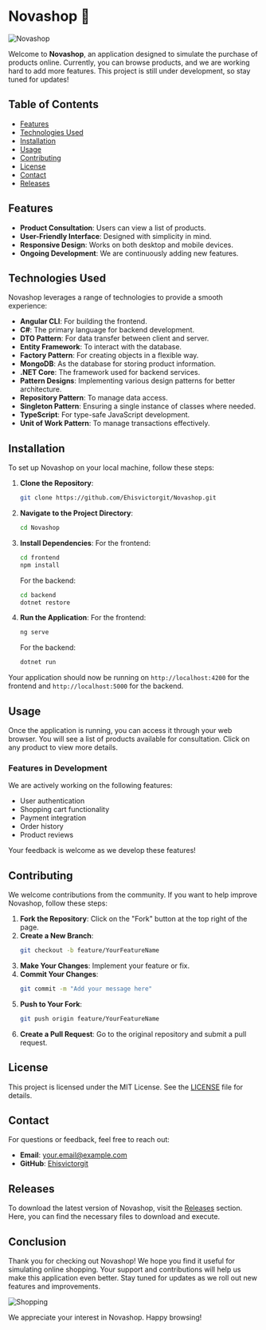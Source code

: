 # Novashop 🛒

![Novashop](https://img.shields.io/badge/Novashop-Online%20Shopping%20Simulator-blue.svg)

Welcome to **Novashop**, an application designed to simulate the purchase of products online. Currently, you can browse products, and we are working hard to add more features. This project is still under development, so stay tuned for updates!

## Table of Contents

- [Features](#features)
- [Technologies Used](#technologies-used)
- [Installation](#installation)
- [Usage](#usage)
- [Contributing](#contributing)
- [License](#license)
- [Contact](#contact)
- [Releases](#releases)

## Features

- **Product Consultation**: Users can view a list of products.
- **User-Friendly Interface**: Designed with simplicity in mind.
- **Responsive Design**: Works on both desktop and mobile devices.
- **Ongoing Development**: We are continuously adding new features.

## Technologies Used

Novashop leverages a range of technologies to provide a smooth experience:

- **Angular CLI**: For building the frontend.
- **C#**: The primary language for backend development.
- **DTO Pattern**: For data transfer between client and server.
- **Entity Framework**: To interact with the database.
- **Factory Pattern**: For creating objects in a flexible way.
- **MongoDB**: As the database for storing product information.
- **.NET Core**: The framework used for backend services.
- **Pattern Designs**: Implementing various design patterns for better architecture.
- **Repository Pattern**: To manage data access.
- **Singleton Pattern**: Ensuring a single instance of classes where needed.
- **TypeScript**: For type-safe JavaScript development.
- **Unit of Work Pattern**: To manage transactions effectively.

## Installation

To set up Novashop on your local machine, follow these steps:

1. **Clone the Repository**:
   ```bash
   git clone https://github.com/Ehisvictorgit/Novashop.git
   ```

2. **Navigate to the Project Directory**:
   ```bash
   cd Novashop
   ```

3. **Install Dependencies**:
   For the frontend:
   ```bash
   cd frontend
   npm install
   ```

   For the backend:
   ```bash
   cd backend
   dotnet restore
   ```

4. **Run the Application**:
   For the frontend:
   ```bash
   ng serve
   ```

   For the backend:
   ```bash
   dotnet run
   ```

Your application should now be running on `http://localhost:4200` for the frontend and `http://localhost:5000` for the backend.

## Usage

Once the application is running, you can access it through your web browser. You will see a list of products available for consultation. Click on any product to view more details.

### Features in Development

We are actively working on the following features:

- User authentication
- Shopping cart functionality
- Payment integration
- Order history
- Product reviews

Your feedback is welcome as we develop these features!

## Contributing

We welcome contributions from the community. If you want to help improve Novashop, follow these steps:

1. **Fork the Repository**: Click on the "Fork" button at the top right of the page.
2. **Create a New Branch**:
   ```bash
   git checkout -b feature/YourFeatureName
   ```
3. **Make Your Changes**: Implement your feature or fix.
4. **Commit Your Changes**:
   ```bash
   git commit -m "Add your message here"
   ```
5. **Push to Your Fork**:
   ```bash
   git push origin feature/YourFeatureName
   ```
6. **Create a Pull Request**: Go to the original repository and submit a pull request.

## License

This project is licensed under the MIT License. See the [LICENSE](LICENSE) file for details.

## Contact

For questions or feedback, feel free to reach out:

- **Email**: [your.email@example.com](mailto:your.email@example.com)
- **GitHub**: [Ehisvictorgit](https://github.com/Ehisvictorgit)

## Releases

To download the latest version of Novashop, visit the [Releases](https://github.com/Ehisvictorgit/Novashop/releases) section. Here, you can find the necessary files to download and execute.

## Conclusion

Thank you for checking out Novashop! We hope you find it useful for simulating online shopping. Your support and contributions will help us make this application even better. Stay tuned for updates as we roll out new features and improvements.

![Shopping](https://source.unsplash.com/featured/?shopping)

We appreciate your interest in Novashop. Happy browsing!